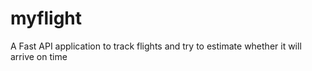 # myflight
A Fast API application to track flights and try to estimate whether it will arrive on time
